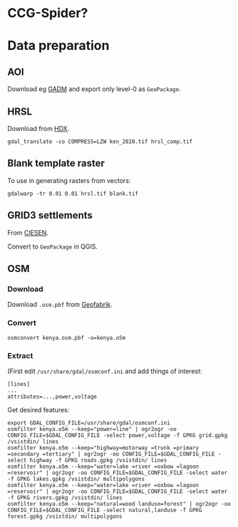 # CCG-Spider?

# Data preparation
## AOI
Download eg [GADM](https://gadm.org/download_country_v3.html) and export only level-0 as `GeoPackage`.

## HRSL
Download from [HDX](https://data.humdata.org/dataset/highresolutionpopulationdensitymaps-ken).
```
gdal_translate -co COMPRESS=LZW ken_2020.tif hrsl_comp.tif
```

## Blank template raster
To use in generating rasters from vectors:
```
gdalwarp -tr 0.01 0.01 hrsl.tif blank.tif
```

## GRID3 settlements
From [CIESEN](https://academiccommons.columbia.edu/doi/10.7916/d8-3tn0-1686).

Convert to `GeoPackage` in QGIS.

## OSM
### Download
Download `.osm.pbf` from [Geofabrik](https://download.geofabrik.de/africa.html).

### Convert
```
osmconvert kenya.osm.pbf -o=kenya.o5m
```

### Extract
(First edit `/usr/share/gdal/osmconf.ini` and add things of interest:
```
[lines]
...
attributes=...,power,voltage
```

Get desired features:
```
export GDAL_CONFIG_FILE=/usr/share/gdal/osmconf.ini
osmfilter kenya.o5m --keep="power=line" | ogr2ogr -oo CONFIG_FILE=$GDAL_CONFIG_FILE -select power,voltage -f GPKG grid.gpkg /vsistdin/ lines
osmfilter kenya.o5m --keep="highway=motorway =trunk =primary =secondary =tertiary" | ogr2ogr -oo CONFIG_FILE=$GDAL_CONFIG_FILE -select highway -f GPKG roads.gpkg /vsistdin/ lines
osmfilter kenya.o5m --keep="water=lake =river =oxbow =lagoon =reservoir" | ogr2ogr -oo CONFIG_FILE=$GDAL_CONFIG_FILE -select water -f GPKG lakes.gpkg /vsistdin/ multipolygons
osmfilter kenya.o5m --keep="water=lake =river =oxbow =lagoon =reservoir" | ogr2ogr -oo CONFIG_FILE=$GDAL_CONFIG_FILE -select water -f GPKG rivers.gpkg /vsistdin/ lines
osmfilter kenya.o5m --keep="natural=wood landuse=forest" | ogr2ogr -oo CONFIG_FILE=$GDAL_CONFIG_FILE -select natural,landuse -f GPKG forest.gpkg /vsistdin/ multipolygons
```

